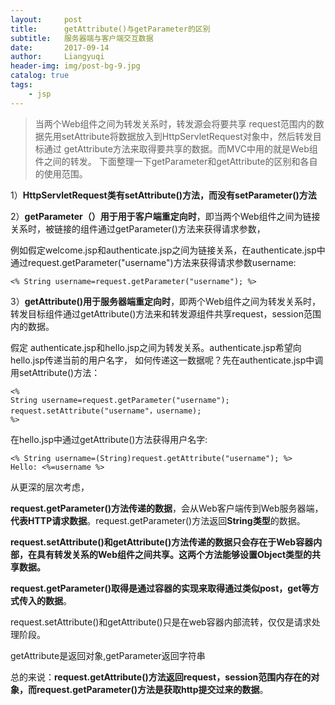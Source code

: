 ```yaml
---
layout:     post
title:      getAttribute()与getParameter的区别
subtitle:   服务器端与客户端交互数据
date:       2017-09-14
author:     Liangyuqi
header-img: img/post-bg-9.jpg
catalog: true
tags:
    - jsp
---
```


> 当两个Web组件之间为转发关系时，转发源会将要共享 request范围内的数据先用setAttribute将数据放入到HttpServletRequest对象中，然后转发目标通过 getAttribute方法来取得要共享的数据。而MVC中用的就是Web组件之间的转发。 
下面整理一下getParameter和getAttribute的区别和各自的使用范围。

1）**HttpServletRequest类有setAttribute()方法，而没有setParameter()方法**

2）**getParameter（）用于用于客户端重定向时**，即当两个Web组件之间为链接关系时，被链接的组件通过getParameter()方法来获得请求参数，

例如假定welcome.jsp和authenticate.jsp之间为链接关系，在authenticate.jsp中通过request.getParameter("username")方法来获得请求参数username:

	<% String username=request.getParameter("username"); %>

3）**getAttribute()用于服务器端重定向时**，即两个Web组件之间为转发关系时，转发目标组件通过getAttribute()方法来和转发源组件共享request，session范围内的数据。

假定 authenticate.jsp和hello.jsp之间为转发关系。authenticate.jsp希望向hello.jsp传递当前的用户名字， 如何传递这一数据呢？先在authenticate.jsp中调用setAttribute()方法：

	<%
	String username=request.getParameter("username");
	request.setAttribute("username"，username);
	%>

在hello.jsp中通过getAttribute()方法获得用户名字:

	<% String username=(String)request.getAttribute("username"); %>
	Hello: <%=username %>

从更深的层次考虑，

**request.getParameter()方法传递的数据**，会从Web客户端传到Web服务器端，**代表HTTP请求数据**。request.getParameter()方法返回**String类型**的数据。

**request.setAttribute()和getAttribute()方法传递的数据只会存在于Web容器内部，在具有转发关系的Web组件之间共享。这两个方法能够设置Object类型的共享数据。**

**request.getParameter()取得是通过容器的实现来取得通过类似post，get等方式传入的数据**。

request.setAttribute()和getAttribute()只是在web容器内部流转，仅仅是请求处理阶段。

getAttribute是返回对象,getParameter返回字符串

 

总的来说：**request.getAttribute()方法返回request，session范围内存在的对象，而request.getParameter()方法是获取http提交过来的数据**。